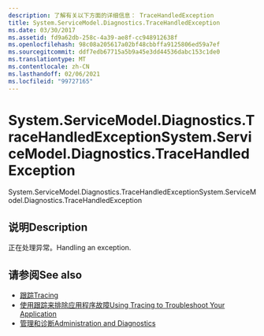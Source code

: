 ```yaml
---
description: 了解有关以下方面的详细信息： TraceHandledException
title: System.ServiceModel.Diagnostics.TraceHandledException
ms.date: 03/30/2017
ms.assetid: fd9a62db-258c-4a39-ae8f-cc948912638f
ms.openlocfilehash: 98c08a205617a02bf48cbbffa9125806ed59a7ef
ms.sourcegitcommit: ddf7edb67715a5b9a45e3dd44536dabc153c1de0
ms.translationtype: MT
ms.contentlocale: zh-CN
ms.lasthandoff: 02/06/2021
ms.locfileid: "99727165"
---
```

# <a name="systemservicemodeldiagnosticstracehandledexception"></a><span data-ttu-id="d255c-103">System.ServiceModel.Diagnostics.TraceHandledException</span><span class="sxs-lookup"><span data-stu-id="d255c-103">System.ServiceModel.Diagnostics.TraceHandledException</span></span>

<span data-ttu-id="d255c-104">System.ServiceModel.Diagnostics.TraceHandledException</span><span class="sxs-lookup"><span data-stu-id="d255c-104">System.ServiceModel.Diagnostics.TraceHandledException</span></span>  
  
## <a name="description"></a><span data-ttu-id="d255c-105">说明</span><span class="sxs-lookup"><span data-stu-id="d255c-105">Description</span></span>  

 <span data-ttu-id="d255c-106">正在处理异常。</span><span class="sxs-lookup"><span data-stu-id="d255c-106">Handling an exception.</span></span>  
  
## <a name="see-also"></a><span data-ttu-id="d255c-107">请参阅</span><span class="sxs-lookup"><span data-stu-id="d255c-107">See also</span></span>

- [<span data-ttu-id="d255c-108">跟踪</span><span class="sxs-lookup"><span data-stu-id="d255c-108">Tracing</span></span>](index.md)
- [<span data-ttu-id="d255c-109">使用跟踪来排除应用程序故障</span><span class="sxs-lookup"><span data-stu-id="d255c-109">Using Tracing to Troubleshoot Your Application</span></span>](using-tracing-to-troubleshoot-your-application.md)
- [<span data-ttu-id="d255c-110">管理和诊断</span><span class="sxs-lookup"><span data-stu-id="d255c-110">Administration and Diagnostics</span></span>](../index.md)
